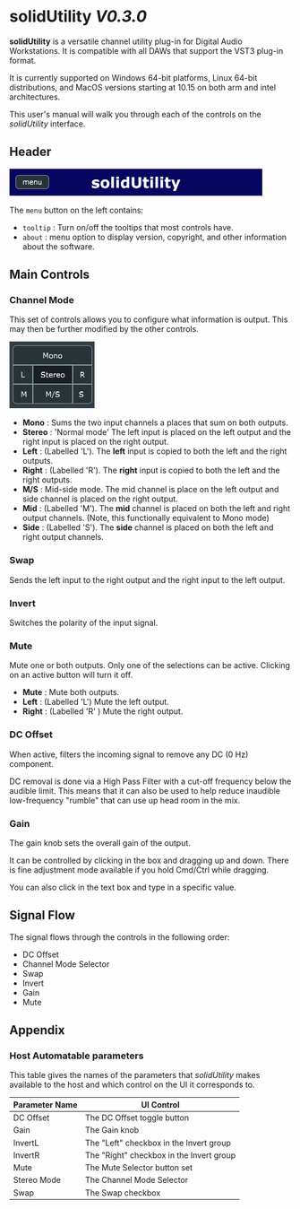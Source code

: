 # solidUtility _V0.3.0_

**solidUtility** is a versatile channel utility plug-in for Digital Audio Workstations.
It is compatible with all DAWs that support the VST3 plug-in format.

It is currently supported on Windows 64-bit platforms, Linux 64-bit distributions, and MacOS versions starting at 10.15 on both arm and intel architectures.

This user's manual will walk you through each of the controls on the _solidUtility_ interface.

## Header

![solidUtility's Header](utility-header.png)

The `menu` button on the left contains:

- `tooltip` : Turn on/off the tooltips that most controls have.
- `about`   : menu option to display version, copyright, and 
              other information about the software.

## Main Controls

### Channel Mode

This set of controls allows you to configure what information is output.
This may then be further modified by the other controls.

![solidUtility Channel Mode Selectors](stereo-mode.png)

- **Mono** : Sums the two input channels a places that sum on both outputs.
- **Stereo** : 'Normal mode' The left input is placed on the left output and the 
  right input is placed on the right output.
- **Left** : (Labelled 'L'). The **left** input is copied to both the left and the
  right outputs.
- **Right** : (Labelled 'R'). The **right** input is copied to both the left and the
  right outputs.
- **M/S** : Mid-side mode. The mid channel is place on the left output and side
  channel is placed on the right output.
- **Mid** : (Labelled 'M'). The **mid** channel is placed on both the left and right
  output channels. (Note, this functionally equivalent to Mono mode)
- **Side** : (Labelled 'S'). The **side** channel is placed on both the left and right
  output channels.

### Swap

Sends the left input to the right output and the right input to the left output.

### Invert

Switches the polarity of the input signal.

### Mute

Mute one or both outputs. Only one of the selections can be active.
Clicking on an active button will turn it off.

- **Mute** : Mute both outputs.
- **Left** : (Labelled 'L') Mute the left output.
- **Right** : (Labelled 'R' ) Mute the right output.

### DC Offset

When active, filters the incoming signal to remove any DC (0 Hz) component.

DC removal is done via a High Pass Filter with a cut-off frequency below the
audible limit. This means that it can also be used to help reduce inaudible
low-frequency "rumble" that can use up head room in the mix.

### Gain

The gain knob sets the overall gain of the output.

It can be controlled by clicking in the box and dragging up and down.
There is fine adjustment mode available if you hold Cmd/Ctrl while dragging.

You can also click in the text box and type in a specific value.

## Signal Flow

The signal flows through the controls in the following order:

- DC Offset
- Channel Mode Selector
- Swap
- Invert
- Gain
- Mute

## Appendix

### Host Automatable parameters

This table gives the names of the parameters that _solidUtility_ makes available
to the host and which control on the UI it corresponds to.

|Parameter Name|UI Control|
|---|---|
|DC Offset  | The DC Offset toggle button |
|Gain       | The Gain knob|
|InvertL    | The "Left" checkbox in the Invert group|
|InvertR    | The "Right" checkbox in the Invert group|
|Mute       | The Mute Selector button set|
|Stereo Mode| The Channel Mode Selector|
|Swap       | The Swap checkbox|
